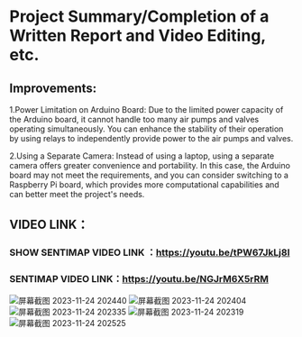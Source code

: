 # Project Summary/Completion of a Written Report and Video Editing, etc.
## Improvements:

1.Power Limitation on Arduino Board: Due to the limited power capacity of the Arduino board, it cannot handle too many air pumps and valves operating simultaneously. You can enhance the stability of their operation by using relays to independently provide power to the air pumps and valves.

2.Using a Separate Camera: Instead of using a laptop, using a separate camera offers greater convenience and portability. In this case, the Arduino board may not meet the requirements, and you can consider switching to a Raspberry Pi board, which provides more computational capabilities and can better meet the project's needs.

## VIDEO LINK：
### SHOW SENTIMAP VIDEO LINK ：https://youtu.be/tPW67JkLj8I
### SENTIMAP VIDEO LINK：https://youtu.be/NGJrM6X5rRM

![屏幕截图 2023-11-24 202440](https://github.com/luoq03/Creative-Making-MSc-Advanced-Project-/assets/57748663/781eabae-5e16-4af8-b4a5-184690c61f73)
![屏幕截图 2023-11-24 202404](https://github.com/luoq03/Creative-Making-MSc-Advanced-Project-/assets/57748663/80033cc6-cd3b-45af-8490-b60759fa5e3a)
![屏幕截图 2023-11-24 202335](https://github.com/luoq03/Creative-Making-MSc-Advanced-Project-/assets/57748663/a199e862-c1d0-45ec-9be7-734a52dee565)
![屏幕截图 2023-11-24 202319](https://github.com/luoq03/Creative-Making-MSc-Advanced-Project-/assets/57748663/f474d73e-7652-4f27-b9f3-d2f265dbd6e5)
![屏幕截图 2023-11-24 202525](https://github.com/luoq03/Creative-Making-MSc-Advanced-Project-/assets/57748663/761ab974-9bfa-4de1-a88f-6c9ffd778c68)

